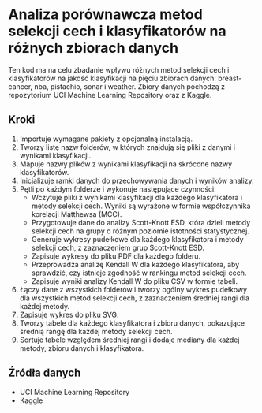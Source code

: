 # Analiza porównawcza metod selekcji cech i klasyfikatorów na różnych zbiorach danych

Ten kod ma na celu zbadanie wpływu różnych metod selekcji cech i klasyfikatorów na jakość klasyfikacji na pięciu zbiorach danych: breast-cancer, nba, pistachio, sonar i weather. Zbiory danych pochodzą z repozytorium UCI Machine Learning Repository oraz z Kaggle.

## Kroki

1. Importuje wymagane pakiety z opcjonalną instalacją.
2. Tworzy listę nazw folderów, w których znajdują się pliki z danymi i wynikami klasyfikacji.
3. Mapuje nazwy plików z wynikami klasyfikacji na skrócone nazwy klasyfikatorów.
4. Inicjalizuje ramki danych do przechowywania danych i wyników analizy.
5. Pętli po każdym folderze i wykonuje następujące czynności:
   - Wczytuje pliki z wynikami klasyfikacji dla każdego klasyfikatora i metody selekcji cech. Wyniki są wyrażone w formie współczynnika korelacji Matthewsa (MCC).
   - Przygotowuje dane do analizy Scott-Knott ESD, która dzieli metody selekcji cech na grupy o różnym poziomie istotności statystycznej.
   - Generuje wykresy pudełkowe dla każdego klasyfikatora i metody selekcji cech, z zaznaczeniem grup Scott-Knott ESD.
   - Zapisuje wykresy do pliku PDF dla każdego folderu.
   - Przeprowadza analizę Kendall W dla każdego klasyfikatora, aby sprawdzić, czy istnieje zgodność w rankingu metod selekcji cech.
   - Zapisuje wyniki analizy Kendall W do pliku CSV w formie tabeli.
6. Łączy dane z wszystkich folderów i tworzy ogólny wykres pudełkowy dla wszystkich metod selekcji cech, z zaznaczeniem średniej rangi dla każdej metody.
7. Zapisuje wykres do pliku SVG.
8. Tworzy tabele dla każdego klasyfikatora i zbioru danych, pokazujące średnią rangę dla każdej metody selekcji cech.
9. Sortuje tabele względem średniej rangi i dodaje mediany dla każdej metody, zbioru danych i klasyfikatora.

## Źródła danych

- UCI Machine Learning Repository
- Kaggle
